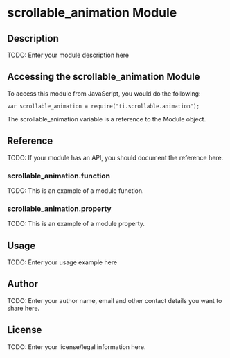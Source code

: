 # scrollable_animation Module

## Description

TODO: Enter your module description here

## Accessing the scrollable_animation Module

To access this module from JavaScript, you would do the following:

    var scrollable_animation = require("ti.scrollable.animation");

The scrollable_animation variable is a reference to the Module object.

## Reference

TODO: If your module has an API, you should document
the reference here.

### scrollable_animation.function

TODO: This is an example of a module function.

### scrollable_animation.property

TODO: This is an example of a module property.

## Usage

TODO: Enter your usage example here

## Author

TODO: Enter your author name, email and other contact
details you want to share here.

## License

TODO: Enter your license/legal information here.
